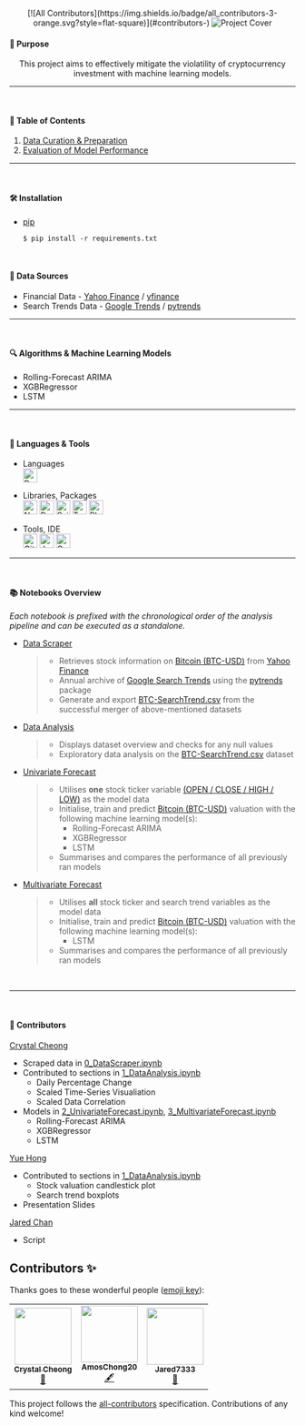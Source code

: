 <p align="center">
<!-- ALL-CONTRIBUTORS-BADGE:START - Do not remove or modify this section -->
[![All Contributors](https://img.shields.io/badge/all_contributors-3-orange.svg?style=flat-square)](#contributors-)
<!-- ALL-CONTRIBUTORS-BADGE:END -->
  <img src="https://user-images.githubusercontent.com/65748007/164231809-0d7736b6-e71c-4d8f-9f19-6d4b61ca0821.png" alt="Project Cover"/>
</p>

#### 📌 Purpose
<p align="center">
  This project aims to effectively mitigate the violatility of cryptocurrency investment with machine learning models.
</p>

---

<br/>

#### 🧭 Table of Contents
1. [Data Curation & Preparation](./data/README.md)
2. [Evaluation of Model Performance](./metrics/README.md)
---

<br/>

#### 🛠️ Installation

- [pip](https://pip.pypa.io/en/stable/)

  ```
  $ pip install -r requirements.txt
  ```


<br/>

#### 📑 Data Sources
- Financial Data - <a href="https://sg.finance.yahoo.com/cryptocurrencies/" target="_blank">Yahoo Finance</a> / <a href="https://pypi.org/project/yfinance/" target="_blank">yfinance</a>
- Search Trends Data - <a href="https://trends.google.com/trends/?geo=SG" target="_blank">Google Trends</a> / <a href="https://pypi.org/project/pytrends/" target="_blank">pytrends</a>


---

<br/>

####  🔍 Algorithms & Machine Learning Models
- Rolling-Forecast ARIMA
- XGBRegressor
- LSTM


---

<br/>

####  🧰 Languages & Tools
- Languages <br/>
  <img alt="Python" src="https://img.shields.io/badge/Python-FFD43B?style=for-the-badge&logo=python&logoColor=blue" height="25"/>


- Libraries, Packages <br/>
  <img alt="Numpy" src="https://img.shields.io/badge/Numpy-777BB4?style=for-the-badge&logo=numpy&logoColor=white" height="25"/>
  <img alt="Pandas" src="https://img.shields.io/badge/Pandas-2C2D72?style=for-the-badge&logo=pandas&logoColor=white" height="25"/>
  <img alt="Scikit Learn" src="https://img.shields.io/badge/scikit_learn-F7931E?style=for-the-badge&logo=scikit-learn&logoColor=white" height="25"/>
  <img alt="TensorFlow" src="https://img.shields.io/badge/TensorFlow-FF6F00?style=for-the-badge&logo=TensorFlow&logoColor=white" height="25"/>
  <img alt="Plotly" src="https://img.shields.io/badge/Plotly-239120?style=for-the-badge&logo=plotly&logoColor=white" height="25"/>

- Tools, IDE <br/>
  <img alt="Github" src="https://img.shields.io/badge/GitHub-100000?style=for-the-badge&logo=github&logoColor=white" height="25"/>
  <img alt="Jupyter" src="https://img.shields.io/badge/Jupyter-F37626.svg?&style=for-the-badge&logo=Jupyter&logoColor=white" height="25"/>
  <img alt="Google Colab" src="https://img.shields.io/badge/Colab-F9AB00?style=for-the-badge&logo=googlecolab&color=525252" height="25"/>

---

<br/>

####  📚 Notebooks Overview 

*Each notebook is prefixed with the chronological order of the analysis pipeline and can be executed as a standalone.*
<br/>

- [Data Scraper](./0_DataScraper.ipynb)

  > - Retrieves stock information on <a href="https://sg.finance.yahoo.com/quote/BTC-USD/" target="_blank">Bitcoin (BTC-USD)</a> from <a href="https://sg.finance.yahoo.com/cryptocurrencies/" target="_blank">Yahoo Finance</a>
  > - Annual archive of <a href="https://trends.google.com/trends/?geo=SG" target="_blank">Google Search Trends</a> using the <a href="https://pypi.org/project/pytrends/" target="_blank">pytrends</a> package 
  > - Generate and export [BTC-SearchTrend.csv](./data/BTC-SearchTrend.csv) from the successful merger of above-mentioned datasets

- [Data Analysis](./1_DataAnalysis.ipynb)

  > - Displays dataset overview and checks for any null values
  > - Exploratory data analysis on the [BTC-SearchTrend.csv](./data/BTC-SearchTrend.csv) dataset

- [Univariate Forecast](./2_UnivariateForecast.ipynb)

  > - Utilises **one** stock ticker variable [(OPEN / CLOSE / HIGH / LOW)](./data/README.md) as the model data
  > - Initialise, train and predict <a href="https://sg.finance.yahoo.com/quote/BTC-USD/" target="_blank">Bitcoin (BTC-USD)</a> valuation with the following machine learning model(s):
  >   - Rolling-Forecast ARIMA
  >   - XGBRegressor
  >   - LSTM
  > - Summarises and compares the performance of all previously ran models

- [Multivariate Forecast](./3_MultivariateForecast.ipynb)

  > - Utilises **all** stock ticker and search trend variables as the model data
  > - Initialise, train and predict <a href="https://sg.finance.yahoo.com/quote/BTC-USD/" target="_blank">Bitcoin (BTC-USD)</a> valuation with the following machine learning model(s):
  >   - LSTM
  > - Summarises and compares the performance of all previously ran models

<br/>

---

<br/>

####  👥 Contributors 


[Crystal Cheong](https://github.com/crystalcheong)

- Scraped data in [0_DataScraper.ipynb](./0_DataScraper.ipynb)
- Contributed to sections in [1_DataAnalysis.ipynb](./1_DataAnalysis.ipynb)
  - Daily Percentage Change
  - Scaled Time-Series Visualiation
  - Scaled Data Correlation
- Models in [2_UnivariateForecast.ipynb](./2_UnivariateForecast.ipynb), [3_MultivariateForecast.ipynb](./3_MultivariateForecast.ipynb)
  - Rolling-Forecast ARIMA
  - XGBRegressor
  - LSTM

<a href="https://github.com/AmosChong20" target="_blank">Yue Hong</a><br/>
- Contributed to sections in [1_DataAnalysis.ipynb](./1_DataAnalysis.ipynb)
  - Stock valuation candlestick plot
  - Search trend boxplots
- Presentation Slides

<a href="https://github.com/Jared7333" target="_blank">Jared Chan</a><br/>
- Script

## Contributors ✨

Thanks goes to these wonderful people ([emoji key](https://allcontributors.org/docs/en/emoji-key)):

<!-- ALL-CONTRIBUTORS-LIST:START - Do not remove or modify this section -->
<!-- prettier-ignore-start -->
<!-- markdownlint-disable -->
<table>
  <tr>
    <td align="center"><a href="http://crystalcheong.com"><img src="https://avatars.githubusercontent.com/u/65748007?v=4?s=100" width="100px;" alt=""/><br /><sub><b>Crystal Cheong</b></sub></a><br /><a href="https://github.com/crystalcheong/crypto-genie/commits?author=crystalcheong" title="Documentation">📖</a></td>
    <td align="center"><a href="https://github.com/AmosChong20"><img src="https://avatars.githubusercontent.com/u/95435362?v=4?s=100" width="100px;" alt=""/><br /><sub><b>AmosChong20</b></sub></a><br /><a href="#content-AmosChong20" title="Content">🖋</a></td>
    <td align="center"><a href="https://github.com/Jared7333"><img src="https://avatars.githubusercontent.com/u/104131548?v=4?s=100" width="100px;" alt=""/><br /><sub><b>Jared7333</b></sub></a><br /><a href="#data-Jared7333" title="Data">🔣</a></td>
  </tr>
</table>

<!-- markdownlint-restore -->
<!-- prettier-ignore-end -->

<!-- ALL-CONTRIBUTORS-LIST:END -->

This project follows the [all-contributors](https://github.com/all-contributors/all-contributors) specification. Contributions of any kind welcome!